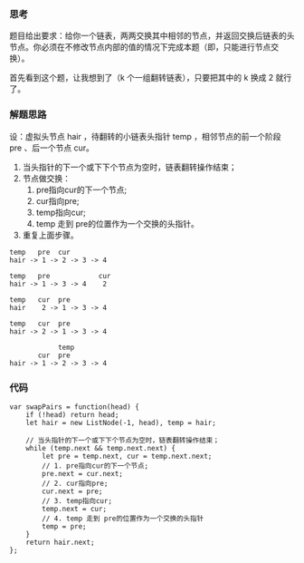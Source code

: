 ### 思考
题目给出要求：给你一个链表，两两交换其中相邻的节点，并返回交换后链表的头节点。你必须在不修改节点内部的值的情况下完成本题（即，只能进行节点交换）。

首先看到这个题，让我想到了（k 个一组翻转链表），只要把其中的 k 换成 2 就行了。

### 解题思路
设：虚拟头节点 hair ，待翻转的小链表头指针 temp ，相邻节点的前一个阶段 pre 、后一个节点 cur。
1. 当头指针的下一个或下下个节点为空时，链表翻转操作结束；
2. 节点做交换：
    1. pre指向cur的下一个节点;
    2. cur指向pre;
    3. temp指向cur;
    4. temp 走到 pre的位置作为一个交换的头指针。
3. 重复上面步骤。

```
temp   pre  cur
hair -> 1 -> 2 -> 3 -> 4

temp   pre            cur
hair -> 1 -> 3 -> 4    2

temp   cur  pre
hair    2 -> 1 -> 3 -> 4

temp   cur  pre
hair -> 2 -> 1 -> 3 -> 4

            temp
       cur  pre
hair -> 1 -> 2 -> 3 -> 4
```

### 代码
```
var swapPairs = function(head) {
    if (!head) return head;
    let hair = new ListNode(-1, head), temp = hair;

    // 当头指针的下一个或下下个节点为空时，链表翻转操作结束；
    while (temp.next && temp.next.next) {
        let pre = temp.next, cur = temp.next.next;
        // 1. pre指向cur的下一个节点;
        pre.next = cur.next;
        // 2. cur指向pre;
        cur.next = pre;
        // 3. temp指向cur;
        temp.next = cur;
        // 4. temp 走到 pre的位置作为一个交换的头指针
        temp = pre;
    }
    return hair.next;
};
```
